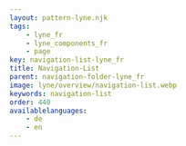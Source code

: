 ```yaml
---
layout: pattern-lyne.njk
tags: 
    - lyne_fr
    - lyne_components_fr
    - page
key: navigation-list-lyne_fr
title: Navigation-List
parent: navigation-folder-lyne_fr
image: lyne/overview/navigation-list.webp
keywords: navigation-list
order: 440
availablelanguages: 
    - de
    - en
---
```

